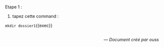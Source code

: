 Etape 1 : 


1. tapez cette command :

`mkdir dossier1`{{exec}}


<div style="text-align: right; font-style: italic; margin-top: 30px;">
— Document créé par ouss
</div>